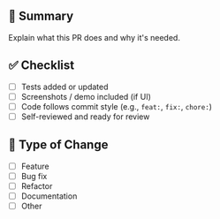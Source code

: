## 🧾 Summary
Explain what this PR does and why it's needed.

## ✅ Checklist
- [ ] Tests added or updated
- [ ] Screenshots / demo included (if UI)
- [ ] Code follows commit style (e.g., `feat:`, `fix:`, `chore:`)
- [ ] Self-reviewed and ready for review

## 🧠 Type of Change
- [ ] Feature
- [ ] Bug fix
- [ ] Refactor
- [ ] Documentation
- [ ] Other